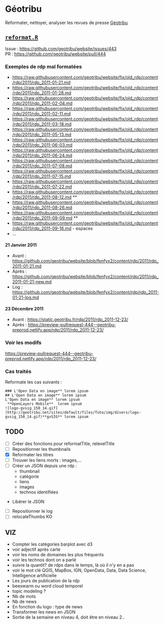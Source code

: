 # Géotribu
Reformater, nettoyer, analyser les revues de presse [Géotribu](http://static.geotribu.fr/)

## [`reformat.R`](https://github.com/datagistips/geotribu/blob/master/reformat.R)
Issue : https://github.com/geotribu/website/issues/443  
PR : https://github.com/geotribu/website/pull/444  

### Exemples de rdp mal formatées
- https://raw.githubusercontent.com/geotribu/website/fix/old_rdp/content/rdp/2011/rdp_2011-01-21.md
- https://raw.githubusercontent.com/geotribu/website/fix/old_rdp/content/rdp/2011/rdp_2011-01-28.md
- https://raw.githubusercontent.com/geotribu/website/fix/old_rdp/content/rdp/2011/rdp_2011-02-04.md
- https://raw.githubusercontent.com/geotribu/website/fix/old_rdp/content/rdp/2011/rdp_2011-02-11.md
- https://raw.githubusercontent.com/geotribu/website/fix/old_rdp/content/rdp/2011/rdp_2011-03-18.md
- https://raw.githubusercontent.com/geotribu/website/fix/old_rdp/content/rdp/2011/rdp_2011-05-13.md
- https://raw.githubusercontent.com/geotribu/website/fix/old_rdp/content/rdp/2011/rdp_2011-06-03.md
- https://raw.githubusercontent.com/geotribu/website/fix/old_rdp/content/rdp/2011/rdp_2011-06-24.md
- https://raw.githubusercontent.com/geotribu/website/fix/old_rdp/content/rdp/2011/rdp_2011-07-08.md
- https://raw.githubusercontent.com/geotribu/website/fix/old_rdp/content/rdp/2011/rdp_2011-07-15.md
- https://raw.githubusercontent.com/geotribu/website/fix/old_rdp/content/rdp/2011/rdp_2011-07-22.md
- https://raw.githubusercontent.com/geotribu/website/fix/old_rdp/content/rdp/2011/rdp_2011-08-12.md **
- https://raw.githubusercontent.com/geotribu/website/fix/old_rdp/content/rdp/2011/rdp_2011-08-26.md
- https://raw.githubusercontent.com/geotribu/website/fix/old_rdp/content/rdp/2011/rdp_2011-09-09.md **
- https://raw.githubusercontent.com/geotribu/website/fix/old_rdp/content/rdp/2011/rdp_2011-09-16.md - espaces
- ...

#### 21 Janvier 2011

- Avant : https://github.com/geotribu/website/blob/fenfyx2/content/rdp/2011/rdp_2011-01-21.md
- Après : https://github.com/geotribu/website/blob/fenfyx2/content/rdp/2011/rdp_2011-01-21-new.md
- Log : https://github.com/geotribu/website/blob/fenfyx2/content/rdp/rdp_2011-01-21-log.md

#### 23 Décembre 2011
- Avant : https://static.geotribu.fr/rdp/2011/rdp_2011-12-23/  
- Après : https://preview-pullrequest-444--geotribu-preprod.netlify.app/rdp/2011/rdp_2011-12-23/

### Voir les modifs
https://preview-pullrequest-444--geotribu-preprod.netlify.app/rdp/2011/rdp_2011-12-23/

### Cas traités
Reformate les cas suivants :

	### L'Open Data en image** lorem ipsum
	## L'Open Data en image** lorem ipsum
	L'Open Data en image** lorem ipsum
	 **OpenLayers Mobile**  lorem ipsum
	![logo-gvsig_150_14.gif](http://geotribu.net/sites/default/files/Tuto/img/divers/logo-gvsig_150_14.gif)**gvSIG** lorem ipsum

## TODO
- [ ] Créer des fonctions pour reformatTitle, relevelTitle
- [ ] Repositionner les thumbnails
- [x] Reformater les titres
- [ ] Trouver les liens morts : images,...
- [ ] Créer un JSON depuis une rdp :
	- thumbnail
	- catégorie
	- liens
	- images
	- technos identifiées
- Libérer le JSON
- [ ] Repositionner le log
- [ ] relocateThumbs KO

## VIZ
- Compter les catégories barplot avec d3
- voir adjectif après carte
- voir les noms de domaines les plus fréquents
- voir les technos dont on a parlé
- suivre la quantit? de rdps dans le temps, là où il n'y en a pas
- voir le mot clé QGIS, MapBox, IGN, OpenData, Data, Data Science, Intelligence artificielle
- Les jours de publication de la rdp
- beeswarm ou word cloud temporel
- topic modeling ?
- Nb de mots
- Nb de news
- En fonction du logo : type de news
- Transformer les news en JSON
- Sortie de la semaine en niveau 4, doit être en niveau 2..
